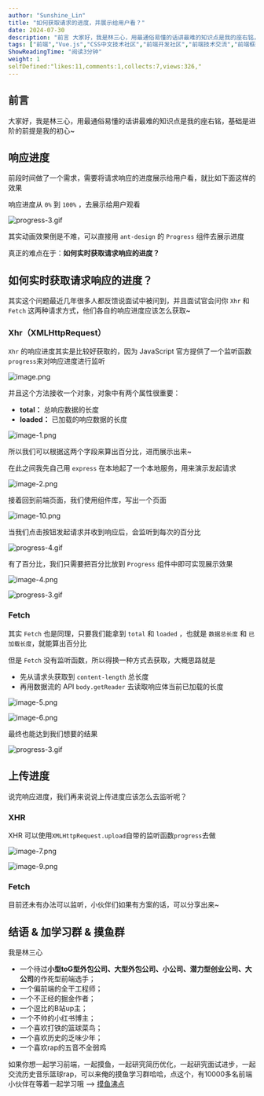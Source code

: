 ```yaml
---
author: "Sunshine_Lin"
title: "如何获取请求的进度，并展示给用户看？"
date: 2024-07-30
description: "前言 大家好，我是林三心，用最通俗易懂的话讲最难的知识点是我的座右铭，基础是进阶的前提是我的初心~ 响应进度 前段时间做了一个需求，需要将请求响应的进度展示给用户看，就比如下面这样的效果 响应进度从 "
tags: ["前端","Vue.js","CSS中文技术社区","前端开发社区","前端技术交流","前端框架教程","JavaScript 学习资源","CSS 技巧与最佳实践","HTML5 最新动态","前端工程师职业发展","开源前端项目","前端技术趋势"]
ShowReadingTime: "阅读3分钟"
weight: 1
selfDefined:"likes:11,comments:1,collects:7,views:326,"
---
```

前言
--

大家好，我是林三心，用最通俗易懂的话讲最难的知识点是我的座右铭，基础是进阶的前提是我的初心~

响应进度
----

前段时间做了一个需求，需要将请求响应的进度展示给用户看，就比如下面这样的效果

响应进度从 `0%` 到 `100%` ，去展示给用户观看

![progress-3.gif](/images/jueJin/db1b7f1cf21948e.png)

其实动画效果倒是不难，可以直接用 `ant-design` 的 `Progress` 组件去展示进度

真正的难点在于：**如何实时获取请求响应的进度？**

如何实时获取请求响应的进度？
--------------

其实这个问题最近几年很多人都反馈说面试中被问到，并且面试官会问你 `Xhr` 和 `Fetch` 这两种请求方式，他们各自的响应进度应该怎么获取~

### Xhr（XMLHttpRequest）

`Xhr` 的响应进度其实是比较好获取的，因为 JavaScript 官方提供了一个监听函数 `progress`来对响应进度进行监听

![image.png](/images/jueJin/e6bc5dffe00842b.png)

并且这个方法接收一个对象，对象中有两个属性很重要：

*   **total：** 总响应数据的长度
*   **loaded：** 已加载的响应数据的长度

![image-1.png](/images/jueJin/54f6fed933f8463.png)

所以我们可以根据这两个字段来算出百分比，进而展示出来~

在此之间我先自己用 `express` 在本地起了一个本地服务，用来演示发起请求

![image-2.png](/images/jueJin/da4897db67b2430.png)

接着回到前端页面，我们使用组件库，写出一个页面

![image-10.png](/images/jueJin/d7817dea7ef7484.png)

当我们点击按钮发起请求并收到响应后，会监听到每次的百分比

![progress-4.gif](/images/jueJin/6b1ff47dbf9f453.png)

有了百分比，我们只需要把百分比放到 `Progress` 组件中即可实现展示效果

![image-4.png](/images/jueJin/65d9a3c4ed324c1.png)

![progress-3.gif](/images/jueJin/1bd3de8996e2479.png)

### Fetch

其实 `Fetch` 也是同理，只要我们能拿到 `total` 和 `loaded` ，也就是 `数据总长度` 和 `已加载长度`，就能算出百分比

但是 `Fetch` 没有监听函数，所以得换一种方式去获取，大概思路就是

*   先从请求头获取到 `content-length` 总长度
*   再用数据流的 API `body.getReader` 去读取响应体当前已加载的长度

![image-5.png](/images/jueJin/cf9426733fc5440.png)

![image-6.png](/images/jueJin/d7bc504dc54e431.png)

最终也能达到我们想要的结果

![progress-3.gif](/images/jueJin/7ea2a83d669e43d.png)

上传进度
----

说完响应进度，我们再来说说上传进度应该怎么去监听呢？

### XHR

XHR 可以使用`XMLHttpRequest.upload`自带的监听函数`progress`去做

![image-7.png](/images/jueJin/f0193238b07d47b.png)

![image-9.png](/images/jueJin/52f582a3ac8d435.png)

### Fetch

目前还未有办法可以监听，小伙伴们如果有方案的话，可以分享出来~

结语 & 加学习群 & 摸鱼群
---------------

我是林三心

*   一个待过**小型toG型外包公司、大型外包公司、小公司、潜力型创业公司、大公司**的作死型前端选手；
*   一个偏前端的全干工程师；
*   一个不正经的掘金作者；
*   一个逗比的B站up主；
*   一个不帅的小红书博主；
*   一个喜欢打铁的篮球菜鸟；
*   一个喜欢历史的乏味少年；
*   一个喜欢rap的五音不全弱鸡

如果你想一起学习前端，一起摸鱼，一起研究简历优化，一起研究面试进步，一起交流历史音乐篮球rap，可以来俺的摸鱼学习群哈哈，点这个，有10000多名前端小伙伴在等着一起学习哦 --> [摸鱼沸点](https://juejin.cn/pin/7035153948126216206 "https://juejin.cn/pin/7035153948126216206")
